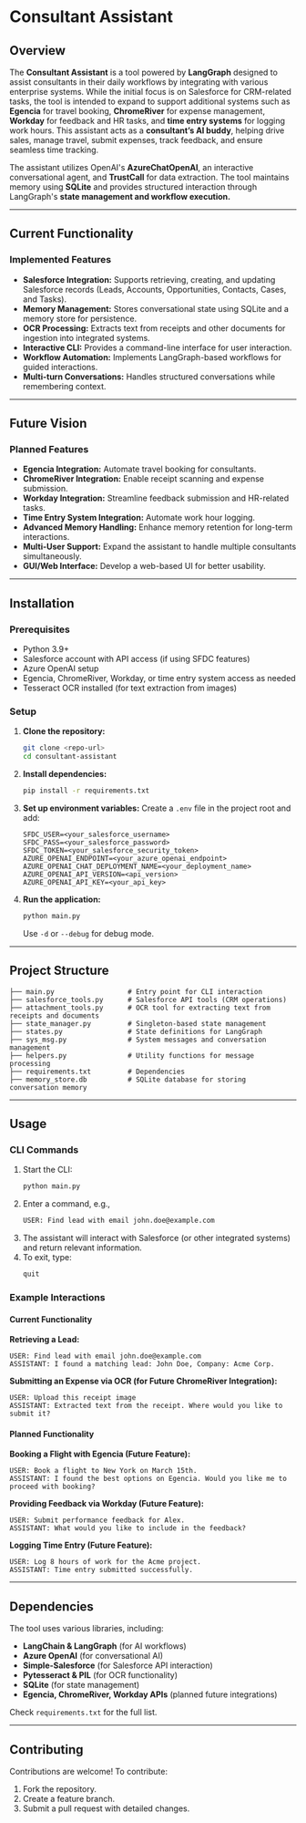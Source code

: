 # Consultant Assistant

## Overview
The **Consultant Assistant** is a tool powered by **LangGraph** designed to assist consultants in their daily workflows by integrating with various enterprise systems. While the initial focus is on Salesforce for CRM-related tasks, the tool is intended to expand to support additional systems such as **Egencia** for travel booking, **ChromeRiver** for expense management, **Workday** for feedback and HR tasks, and **time entry systems** for logging work hours. This assistant acts as a **consultant’s AI buddy**, helping drive sales, manage travel, submit expenses, track feedback, and ensure seamless time tracking.

The assistant utilizes OpenAI's **AzureChatOpenAI**, an interactive conversational agent, and **TrustCall** for data extraction. The tool maintains memory using **SQLite** and provides structured interaction through LangGraph's **state management and workflow execution.**

---

## Current Functionality
### Implemented Features
- **Salesforce Integration:** Supports retrieving, creating, and updating Salesforce records (Leads, Accounts, Opportunities, Contacts, Cases, and Tasks).
- **Memory Management:** Stores conversational state using SQLite and a memory store for persistence.
- **OCR Processing:** Extracts text from receipts and other documents for ingestion into integrated systems.
- **Interactive CLI:** Provides a command-line interface for user interaction.
- **Workflow Automation:** Implements LangGraph-based workflows for guided interactions.
- **Multi-turn Conversations:** Handles structured conversations while remembering context.

---

## Future Vision
### Planned Features
- **Egencia Integration:** Automate travel booking for consultants.
- **ChromeRiver Integration:** Enable receipt scanning and expense submission.
- **Workday Integration:** Streamline feedback submission and HR-related tasks.
- **Time Entry System Integration:** Automate work hour logging.
- **Advanced Memory Handling:** Enhance memory retention for long-term interactions.
- **Multi-User Support:** Expand the assistant to handle multiple consultants simultaneously.
- **GUI/Web Interface:** Develop a web-based UI for better usability.

---

## Installation
### Prerequisites
- Python 3.9+
- Salesforce account with API access (if using SFDC features)
- Azure OpenAI setup
- Egencia, ChromeRiver, Workday, or time entry system access as needed
- Tesseract OCR installed (for text extraction from images)

### Setup
1. **Clone the repository:**
   ```bash
   git clone <repo-url>
   cd consultant-assistant
   ```
2. **Install dependencies:**
   ```bash
   pip install -r requirements.txt
   ```
3. **Set up environment variables:**
   Create a `.env` file in the project root and add:
   ```env
   SFDC_USER=<your_salesforce_username>
   SFDC_PASS=<your_salesforce_password>
   SFDC_TOKEN=<your_salesforce_security_token>
   AZURE_OPENAI_ENDPOINT=<your_azure_openai_endpoint>
   AZURE_OPENAI_CHAT_DEPLOYMENT_NAME=<your_deployment_name>
   AZURE_OPENAI_API_VERSION=<api_version>
   AZURE_OPENAI_API_KEY=<your_api_key>
   ```
4. **Run the application:**
   ```bash
   python main.py
   ```
   Use `-d` or `--debug` for debug mode.

---

## Project Structure
```
├── main.py                  # Entry point for CLI interaction
├── salesforce_tools.py      # Salesforce API tools (CRM operations)
├── attachment_tools.py      # OCR tool for extracting text from receipts and documents
├── state_manager.py         # Singleton-based state management
├── states.py                # State definitions for LangGraph
├── sys_msg.py               # System messages and conversation management
├── helpers.py               # Utility functions for message processing
├── requirements.txt         # Dependencies
├── memory_store.db          # SQLite database for storing conversation memory
```

---

## Usage
### CLI Commands
1. Start the CLI:
   ```bash
   python main.py
   ```
2. Enter a command, e.g.,
   ```bash
   USER: Find lead with email john.doe@example.com
   ```
3. The assistant will interact with Salesforce (or other integrated systems) and return relevant information.
4. To exit, type:
   ```bash
   quit
   ```

### Example Interactions
#### Current Functionality
**Retrieving a Lead:**
```
USER: Find lead with email john.doe@example.com
ASSISTANT: I found a matching lead: John Doe, Company: Acme Corp.
```

**Submitting an Expense via OCR (for Future ChromeRiver Integration):**
```
USER: Upload this receipt image
ASSISTANT: Extracted text from the receipt. Where would you like to submit it?
```

#### Planned Functionality
**Booking a Flight with Egencia (Future Feature):**
```
USER: Book a flight to New York on March 15th.
ASSISTANT: I found the best options on Egencia. Would you like me to proceed with booking?
```

**Providing Feedback via Workday (Future Feature):**
```
USER: Submit performance feedback for Alex.
ASSISTANT: What would you like to include in the feedback?
```

**Logging Time Entry (Future Feature):**
```
USER: Log 8 hours of work for the Acme project.
ASSISTANT: Time entry submitted successfully.
```

---

## Dependencies
The tool uses various libraries, including:
- **LangChain & LangGraph** (for AI workflows)
- **Azure OpenAI** (for conversational AI)
- **Simple-Salesforce** (for Salesforce API interaction)
- **Pytesseract & PIL** (for OCR functionality)
- **SQLite** (for state management)
- **Egencia, ChromeRiver, Workday APIs** (planned future integrations)

Check `requirements.txt` for the full list.

---

## Contributing
Contributions are welcome! To contribute:
1. Fork the repository.
2. Create a feature branch.
3. Submit a pull request with detailed changes.

